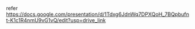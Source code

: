 refer https://docs.google.com/presentation/d/1Tdxg6JdnWq7DPXQoH_7BQpbufnt-K1c1R4nmU9vG1vQ/edit?usp=drive_link
